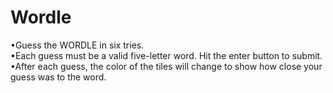# Wordle
•Guess the WORDLE in six tries.</br>
•Each guess must be a valid five-letter word. Hit the enter button to submit.</br>
•After each guess, the color of the tiles will change to show how close your guess was to the word.</br>
